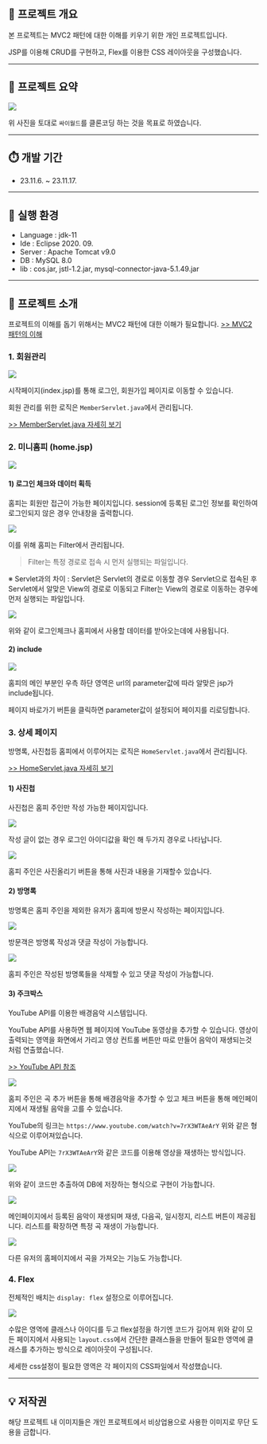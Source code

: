 ## 📗 프로젝트 개요

본 프로젝트는 MVC2 패턴에 대한 이해를 키우기 위한 개인 프로젝트입니다.

JSP를 이용해 CRUD를 구현하고,
Flex를 이용한 CSS 레이아웃을 구성했습니다.

---

## 📘 프로젝트 요약

![](https://velog.velcdn.com/images/ksj0314/post/85b43012-963e-4430-a37f-6f508f6d0b45/image.jpg)

위 사진을 토대로 `싸이월드`를 클론코딩 하는 것을 목표로 하였습니다.

---

## ⏱️ 개발 기간

* 23.11.6. ~ 23.11.17.

---

## 📕 실행 환경

* Language : jdk-11
* Ide : Eclipse 2020. 09.
* Server : Apache Tomcat v9.0
* DB : MySQL 8.0
* lib : cos.jar, jstl-1.2.jar, mysql-connector-java-5.1.49.jar

---

## 📙 프로젝트 소개

프로젝트의 이해를 돕기 위해서는 MVC2 패턴에 대한 이해가 필요합니다.
[>> MVC2 패턴의 이해](https://velog.io/@ksj0314/MVC2-%ED%8C%A8%ED%84%B4%EC%9D%98-%EC%9D%B4%ED%95%B4-JSP)

### 1. 회원관리

![](https://velog.velcdn.com/images/ksj0314/post/b8d12b68-8c16-4094-9bd5-5837f9878efc/image.png)

시작페이지(index.jsp)를 통해 로그인, 회원가입 페이지로 이동할 수 있습니다.

회원 관리를 위한 로직은 `MemberServlet.java`에서 관리됩니다.

[>> MemberServlet.java 자세히 보기](#)

### 2. 미니홈피 (home.jsp)

![](https://velog.velcdn.com/images/ksj0314/post/f5a90390-99b6-4c8b-a593-3e240fec9012/image.png)

#### 1) 로그인 체크와 데이터 획득

홈피는 회원만 접근이 가능한 페이지입니다.
session에 등록된 로그인 정보를 확인하여 로그인되지 않은 경우 안내창을 출력합니다.

![](https://velog.velcdn.com/images/ksj0314/post/325692f2-9c90-4b61-b493-5b71d8bd69f3/image.png)

이를 위해 홈피는 Filter에서 관리됩니다.

> Filter는 특정 경로로 접속 시 먼저 실행되는 파일입니다.

※ Servlet과의 차이
: Servlet은 Servlet의 경로로 이동할 경우 Servlet으로 접속된 후 Servlet에서 알맞은 View의 경로로 이동되고
Filter는 View의 경로로 이동하는 경우에 먼저 실행되는 파일입니다.

![](https://velog.velcdn.com/images/ksj0314/post/9bc6622b-a72b-4301-bda2-55755fdbad50/image.png)

위와 같이 로그인체크나 홈피에서 사용할 데이터를 받아오는데에 사용됩니다.

#### 2) include

![](https://velog.velcdn.com/images/ksj0314/post/5080dbef-d537-429b-9ded-4a1f7f523593/image.png)

홈피의 메인 부분인 우측 하단 영역은 url의 parameter값에 따라 알맞은 jsp가 include됩니다. 

페이지 바로가기 버튼을 클릭하면 parameter값이 설정되어 페이지를 리로딩합니다.

### 3. 상세 페이지

방명록, 사진첩등 홈피에서 이루어지는 로직은 `HomeServlet.java`에서 관리됩니다.

[>> HomeServlet.java 자세히 보기](#)

#### 1) 사진첩

사진첩은 홈피 주인만 작성 가능한 페이지입니다.

![](https://velog.velcdn.com/images/ksj0314/post/50829e45-7a95-4ada-98b0-809e7df58766/image.png)


작성 글이 없는 경우 로그인 아이디값을 확인 해 두가지 경우로 나타납니다.

![](https://velog.velcdn.com/images/ksj0314/post/40f21483-b753-4605-a7cb-dcc624b62968/image.png)

홈피 주인은 사진올리기 버튼을 통해 사진과 내용을 기재할수 있습니다.

#### 2) 방명록

방명록은 홈피 주인을 제외한 유저가 홈피에 방문시 작성하는 페이지입니다.

![](https://velog.velcdn.com/images/ksj0314/post/c41f7110-945d-4b67-be5c-03b1d701b18a/image.png)

방문객은 방명록 작성과 댓글 작성이 가능합니다.

![](https://velog.velcdn.com/images/ksj0314/post/68e52ebb-9272-41d1-8d1b-a7931b3f367f/image.png)

홈피 주인은 작성된 방명록들을 삭제할 수 있고 댓글 작성이 가능합니다.

#### 3) 주크박스

YouTube API를 이용한 배경음악 시스템입니다.

YouTube API를 사용하면 웹 페이지에 YouTube 동영상을 추가할 수 있습니다.
영상이 출력되는 영역을 화면에서 가리고 영상 컨트롤 버튼만 따로 만들어 음악이 재생되는것 처럼 연출했습니다.

[>> YouTube API 참조](https://developers.google.com/youtube/iframe_api_reference?hl=ko)

![](https://velog.velcdn.com/images/ksj0314/post/873f138f-cfb3-43b3-84df-5286471edd16/image.png)


홈피 주인은 곡 추가 버튼을 통해 배경음악을 추가할 수 있고
체크 버튼을 통해 메인페이지에서 재생될 음악을 고를 수 있습니다.

YouTube의 링크는 `https://www.youtube.com/watch?v=7rX3WTAeArY`
위와 같은 형식으로 이루어져있습니다.

YouTube API는 `7rX3WTAeArY`와 같은 코드를 이용해 영상을 재생하는 방식입니다.

![](https://velog.velcdn.com/images/ksj0314/post/bccca884-d214-4ae5-92c6-da9bcf204293/image.png)

위와 같이 코드만 추출하여 DB에 저장하는 형식으로 구현이 가능합니다.

![](https://velog.velcdn.com/images/ksj0314/post/cae1e396-5b3a-42e0-9955-fff4babbae5c/image.png)

메인페이지에서 등록된 음악이 재생되며 재생, 다음곡, 일시정지, 리스트 버튼이 제공됩니다.
리스트를 확장하면 특정 곡 재생이 가능합니다.

![](https://velog.velcdn.com/images/ksj0314/post/d5867e0d-9454-4731-b16c-043ec30e5417/image.png)

다른 유저의 홈페이지에서 곡을 가져오는 기능도 가능합니다.

### 4. Flex

전체적인 배치는 `display: flex` 설정으로 이루어집니다.

![](https://velog.velcdn.com/images/ksj0314/post/07d59041-81ba-4644-a8de-5c367a82e6ae/image.png)

수많은 영역에 클래스나 아이디를 두고 flex설정을 하기엔 코드가 길어져
위와 같이 모든 페이지에서 사용되는 `layout.css`에서 간단한 클래스들을 만들어 필요한 영역에 클래스를 추가하는 방식으로 레이아웃이 구성됩니다.

세세한 css설정이 필요한 영역은 각 페이지의 CSS파일에서 작성했습니다.

---

## 💡 저작권

해당 프로젝트 내 이미지들은 개인 프로젝트에서 비상업용으로 사용한 이미지로 무단 도용을 금합니다.
